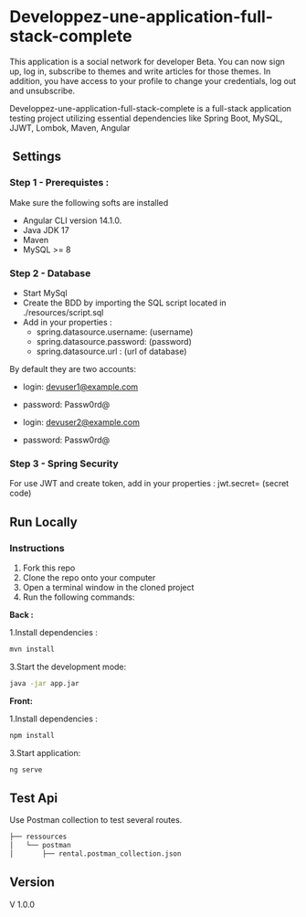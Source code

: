 # Developpez-une-application-full-stack-complete

This application is a social network for developer Beta. You can now sign up, log in, subscribe to themes and write articles for those themes. In addition, you have access to your profile to change your credentials, log out and unsubscribe.

Developpez-une-application-full-stack-complete is a full-stack application testing project utilizing essential dependencies like Spring Boot, MySQL, JJWT, Lombok, Maven, Angular

## ️ Settings

### Step 1 - Prerequistes :

Make sure the following softs are installed

- Angular CLI version 14.1.0.
- Java JDK 17
- Maven
- MySQL >= 8

### Step 2 - Database

- Start MySql
- Create the BDD by importing the SQL script located in ./resources/script.sql
- Add in your properties :
  - spring.datasource.username: (username)
  - spring.datasource.password: (password)
  - spring.datasource.url : (url of database)

By default they are two accounts:

- login: devuser1@example.com
- password: Passw0rd@

- login: devuser2@example.com
- password: Passw0rd@

### Step 3 - Spring Security

For use JWT and create token, add in your properties :
jwt.secret= (secret code)

## Run Locally

### Instructions

1.  Fork this repo
2.  Clone the repo onto your computer
3.  Open a terminal window in the cloned project
4.  Run the following commands:

**Back :**

1.Install dependencies :

```bash
mvn install
```

3.Start the development mode:

```bash
java -jar app.jar
```

**Front:**

1.Install dependencies :

```bash
npm install
```

3.Start application:

```bash
ng serve
```

## Test Api

Use Postman collection to test several routes.

```bash
├── ressources
│   └── postman
│       ├── rental.postman_collection.json
```

## Version

V 1.0.0
